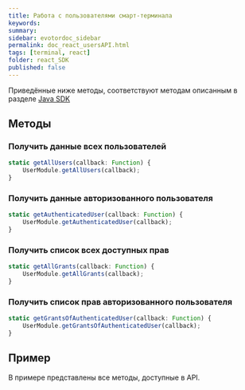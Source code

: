 ```yaml
---
title: Работа с пользователями смарт-терминала
keywords:
summary:
sidebar: evotordoc_sidebar
permalink: doc_react_usersAPI.html
tags: [terminal, react]
folder: react_SDK
published: false
---
```


Приведённые ниже методы, соответствуют методам описанным в разделе [Java SDK](./doc_java_app_users.html)

## Методы

### Получить данные всех пользователей

```javascript
static getAllUsers(callback: Function) {
    UserModule.getAllUsers(callback);
}
```

### Получить данные авторизованного пользователя

```javascript
static getAuthenticatedUser(callback: Function) {
    UserModule.getAuthenticatedUser(callback);
}
```

### Получить список всех доступных прав

```javascript
static getAllGrants(callback: Function) {
    UserModule.getAllGrants(callback);
}
```

### Получить список прав авторизованного пользователя

```javascript
static getGrantsOfAuthenticatedUser(callback: Function) {
    UserModule.getGrantsOfAuthenticatedUser(callback);
}
```

## Пример

В примере представлены все методы, доступные в API.

```javascript

```
